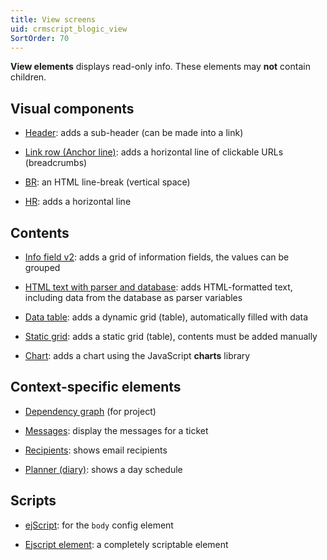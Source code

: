 ```yaml
---
title: View screens
uid: crmscript_blogic_view
SortOrder: 70
---
```


**View elements** displays read-only info. These elements may **not** contain children.

## Visual components

* [Header](@blogic_header): adds a sub-header (can be made into a link)

* [Link row (Anchor line)](@blogic_anchor_line): adds a horizontal line of clickable URLs (breadcrumbs)

* [BR](@blogic_br): an HTML line-break (vertical space)

* [HR](@blogic_hr): adds a horizontal line

## Contents

* [Info field v2](@blogic_info_fields_2): adds a grid of information fields, the values can be grouped

* [HTML text with parser and database](@blogic_parser_code): adds HTML-formatted text, including data from the database as parser variables

* [Data table](@blogic_data_table): adds a dynamic grid (table), automatically filled with data

* [Static grid](@blogic_static_grid): adds a static grid (table), contents must be added manually

* [Chart](@blogic_chart): adds a chart using the JavaScript **charts** library

## Context-specific elements

* [Dependency graph](@blogic_dependency_graph) (for project)

* [Messages](@blogic_messages): display the messages for a ticket

* [Recipients](@blogic_recipients): shows email recipients

* [Planner (diary)](@blogic_planner): shows a day schedule

## Scripts

* [ejScript](@blogic_ejscript): for the `body` config element

* [Ejscript element](@blogic_ejscript_element): a completely scriptable element
